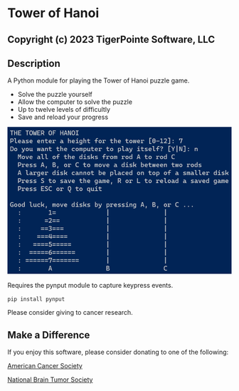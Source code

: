 # Tower of Hanoi
## Copyright (c) 2023 TigerPointe Software, LLC

## Description
A Python module for playing the Tower of Hanoi puzzle game.

* Solve the puzzle yourself
* Allow the computer to solve the puzzle
* Up to twelve levels of difficultly
* Save and reload your progress

![Tower of Hanoi Image](hanoi_game.py.png)


Requires the pynput module to capture keypress events.

```
pip install pynput
```

Please consider giving to cancer research.

## Make a Difference
If you enjoy this software, please consider donating to one of the following:

[American Cancer Society](https://www.cancer.org)

[National Brain Tumor Society](https://braintumor.org)